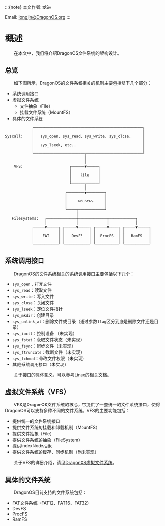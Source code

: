 :::{note}
本文作者: 龙进

Email: <longjin@DragonOS.org>
:::

# 概述

&emsp;&emsp;在本文中，我们将介绍DragonOS文件系统的架构设计。

## 总览

&emsp;&emsp;如下图所示，DragonOS的文件系统相关的机制主要包括以下几个部分：

- 系统调用接口
- 虚拟文件系统
    - 文件抽象（File）
    - 挂载文件系统（MountFS）
- 具体的文件系统

```text
            ┌─────────────────────────────────────────────────┐
            │                                                 │
Syscall:    │   sys_open, sys_read, sys_write, sys_close,     │
            │                                                 │
            │   sys_lseek, etc..                              │
            │                                                 │
            └───────────────────────┬─────────────────────────┘
                                    │
                                    │
    VFS:                     ┌──────▼─────┐
                             │            │
                             │    File    │
                             │            │
                             └──────┬─────┘
                                    │
                           ┌────────▼────────┐
                           │                 │
                           │     MountFS     │
                           │                 │
                           └────┬────────────┘
                                │
   Filesystems:   ┌─────────────┼─────────────┬────────────┐
                  │             │             │            │
            ┌─────▼─────┐ ┌─────▼─────┐ ┌─────▼────┐ ┌─────▼─────┐
            │           │ │           │ │          │ │           │
            │    FAT    │ │   DevFS   │ │  ProcFS  │ │   RamFS   │
            │           │ │           │ │          │ │           │
            └───────────┘ └───────────┘ └──────────┘ └───────────┘
```

## 系统调用接口

&emsp;&emsp;DragonOS的文件系统相关的系统调用接口主要包括以下几个：

- `sys_open`：打开文件
- `sys_read`：读取文件
- `sys_write`：写入文件
- `sys_close`：关闭文件
- `sys_lseek`：定位文件指针
- `sys_mkdir`：创建目录
- `sys_unlink_at`：删除文件或目录（通过参数`flag`区分到底是删除文件还是目录）
- `sys_ioctl`：控制设备 （未实现）
- `sys_fstat`：获取文件状态（未实现）
- `sys_fsync`：同步文件（未实现）
- `sys_ftruncate`：截断文件（未实现）
- `sys_fchmod`：修改文件权限（未实现）
- 其他系统调用接口（未实现）

&emsp;&emsp;关于接口的具体含义，可以参考Linux的相关文档。

## 虚拟文件系统（VFS）

&emsp;&emsp;VFS是DragonOS文件系统的核心，它提供了一套统一的文件系统接口，使得DragonOS可以支持多种不同的文件系统。VFS的主要功能包括：

- 提供统一的文件系统接口
- 提供文件系统的挂载和卸载机制（MountFS）
- 提供文件抽象（File）
- 提供文件系统的抽象（FileSystem）
- 提供IndexNode抽象
- 提供文件系统的缓存、同步机制（尚未实现）


&emsp;&emsp;关于VFS的详细介绍，请见[DragonOS虚拟文件系统](vfs/index.rst)。

## 具体的文件系统

&emsp;&emsp;DragonOS目前支持的文件系统包括：

- FAT文件系统（FAT12、FAT16、FAT32）
- DevFS
- ProcFS
- RamFS
